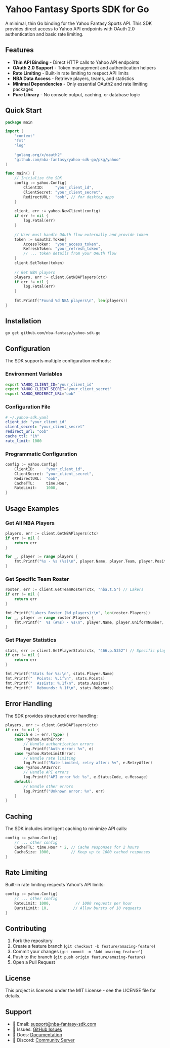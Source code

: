 # Yahoo Fantasy Sports SDK for Go

A minimal, thin Go binding for the Yahoo Fantasy Sports API. This SDK provides direct access to Yahoo API endpoints with OAuth 2.0 authentication and basic rate limiting.

## Features

- **Thin API Binding** - Direct HTTP calls to Yahoo API endpoints
- **OAuth 2.0 Support** - Token management and authentication helpers  
- **Rate Limiting** - Built-in rate limiting to respect API limits
- **NBA Data Access** - Retrieve players, teams, and statistics
- **Minimal Dependencies** - Only essential OAuth2 and rate limiting packages
- **Pure Library** - No console output, caching, or database logic

## Quick Start

```go
package main

import (
    "context"
    "fmt"
    "log"
    
    "golang.org/x/oauth2"
    "github.com/nba-fantasy/yahoo-sdk-go/pkg/yahoo"
)

func main() {
    // Initialize the SDK
    config := yahoo.Config{
        ClientID:     "your_client_id",
        ClientSecret: "your_client_secret",
        RedirectURL:  "oob", // for desktop apps
    }
    
    client, err := yahoo.NewClient(config)
    if err != nil {
        log.Fatal(err)
    }
    
    // User must handle OAuth flow externally and provide token
    token := &oauth2.Token{
        AccessToken:  "your_access_token",
        RefreshToken: "your_refresh_token", 
        // ... token details from your OAuth flow
    }
    client.SetToken(token)
    
    // Get NBA players
    players, err := client.GetNBAPlayers(ctx)
    if err != nil {
        log.Fatal(err)
    }
    
    fmt.Printf("Found %d NBA players\n", len(players))
}
```

## Installation

```bash
go get github.com/nba-fantasy/yahoo-sdk-go
```

## Configuration

The SDK supports multiple configuration methods:

### Environment Variables
```bash
export YAHOO_CLIENT_ID="your_client_id"
export YAHOO_CLIENT_SECRET="your_client_secret"  
export YAHOO_REDIRECT_URL="oob"
```

### Configuration File
```yaml
# ~/.yahoo-sdk.yaml
client_id: "your_client_id"
client_secret: "your_client_secret"
redirect_url: "oob"
cache_ttl: "1h"
rate_limit: 1000
```

### Programmatic Configuration
```go
config := yahoo.Config{
    ClientID:     "your_client_id",
    ClientSecret: "your_client_secret",
    RedirectURL:  "oob",
    CacheTTL:     time.Hour,
    RateLimit:    1000,
}
```

## Usage Examples

### Get All NBA Players
```go
players, err := client.GetNBAPlayers(ctx)
if err != nil {
    return err
}

for _, player := range players {
    fmt.Printf("%s - %s (%s)\n", player.Name, player.Team, player.Position)
}
```

### Get Specific Team Roster
```go
roster, err := client.GetTeamRoster(ctx, "nba.t.5") // Lakers
if err != nil {
    return err
}

fmt.Printf("Lakers Roster (%d players):\n", len(roster.Players))
for _, player := range roster.Players {
    fmt.Printf("  %s (#%s) - %s\n", player.Name, player.UniformNumber, player.Position)
}
```

### Get Player Statistics
```go
stats, err := client.GetPlayerStats(ctx, "466.p.5352") // Specific player
if err != nil {
    return err
}

fmt.Printf("Stats for %s:\n", stats.Player.Name)
fmt.Printf("  Points: %.1f\n", stats.Points)
fmt.Printf("  Assists: %.1f\n", stats.Assists)
fmt.Printf("  Rebounds: %.1f\n", stats.Rebounds)
```

## Error Handling

The SDK provides structured error handling:

```go
players, err := client.GetNBAPlayers(ctx)
if err != nil {
    switch e := err.(type) {
    case *yahoo.AuthError:
        // Handle authentication errors
        log.Printf("Auth error: %v", e)
    case *yahoo.RateLimitError:
        // Handle rate limiting
        log.Printf("Rate limited, retry after: %v", e.RetryAfter)
    case *yahoo.APIError:
        // Handle API errors
        log.Printf("API error %d: %s", e.StatusCode, e.Message)
    default:
        // Handle other errors
        log.Printf("Unknown error: %v", err)
    }
}
```

## Caching

The SDK includes intelligent caching to minimize API calls:

```go
config := yahoo.Config{
    // ... other config
    CacheTTL: time.Hour * 2, // Cache responses for 2 hours
    CacheSize: 1000,         // Keep up to 1000 cached responses
}
```

## Rate Limiting

Built-in rate limiting respects Yahoo's API limits:

```go
config := yahoo.Config{
    // ... other config
    RateLimit: 1000,           // 1000 requests per hour
    BurstLimit: 10,           // Allow bursts of 10 requests
}
```

## Contributing

1. Fork the repository
2. Create a feature branch (`git checkout -b feature/amazing-feature`)
3. Commit your changes (`git commit -m 'Add amazing feature'`)
4. Push to the branch (`git push origin feature/amazing-feature`)
5. Open a Pull Request

## License

This project is licensed under the MIT License - see the LICENSE file for details.

## Support

- 📧 Email: support@nba-fantasy-sdk.com
- 🐛 Issues: [GitHub Issues](https://github.com/nba-fantasy/yahoo-sdk-go/issues)
- 📖 Docs: [Documentation](https://docs.nba-fantasy-sdk.com)
- 💬 Discord: [Community Server](https://discord.gg/nba-fantasy-sdk)